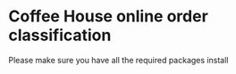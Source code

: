 # Coffee House online order classification

Please make sure you have all the required packages install

